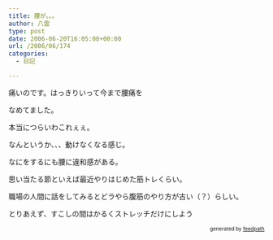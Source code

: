 ```yaml
---
title: 腰が。。。
author: 八雲
type: post
date: 2006-06-20T16:05:00+00:00
url: /2006/06/174
categories:
  - 日記

---
```

痛いのです。はっきりいって今まで腰痛を
  
なめてました。
  
本当につらいわこれぇぇ。
  
なんというか、、、動けなくなる感じ。
  
なにをするにも腰に違和感がある。

思い当たる節といえば最近やりはじめた筋トレくらい。
  
職場の人間に話をしてみるとどラやら腹筋のやり方が古い（？）らしい。
  
とりあえず、すこしの間はかるくストレッチだけにしよう<!--
feedpath info start
-->

<div style="text-align: right; font-size: 10px;">
  &nbsp;&nbsp;<span>generated by <a href="http://feedpath.jp">feedpath</a></span>
</div>

<!--
feedpath info end
-->